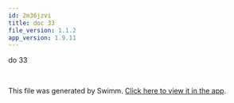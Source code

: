 ```yaml
---
id: 2m36jzvi
title: doc 33
file_version: 1.1.2
app_version: 1.9.11
---
```


do 33

<br/>

This file was generated by Swimm. [Click here to view it in the app](https://swimm-web-app.web.app/repos/Z2l0aHViJTNBJTNBTm9hUmVwbyUzQSUzQU5vYW96ZXI=/docs/2m36jzvi).
